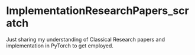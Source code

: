 # ImplementationResearchPapers_scratch 
Just sharing my understanding of Classical Research papers and implementation in PyTorch to get employed.
